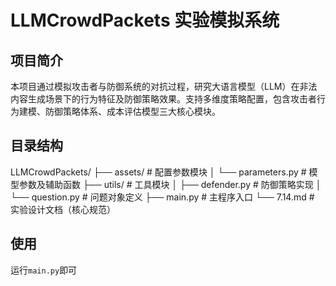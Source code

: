 # LLMCrowdPackets 实验模拟系统

## 项目简介

本项目通过模拟攻击者与防御系统的对抗过程，研究大语言模型（LLM）在非法内容生成场景下的行为特征及防御策略效果。支持多维度策略配置，包含攻击者行为建模、防御策略体系、成本评估模型三大核心模块。

## 目录结构

LLMCrowdPackets/ 
├── assets/ # 配置参数模块 
│ └── parameters.py # 模型参数及辅助函数 
├── utils/ # 工具模块 
│ ├── defender.py # 防御策略实现 
│ └── question.py # 问题对象定义 
├── main.py # 主程序入口 
└── 7.14.md # 实验设计文档（核心规范）

## 使用

运行``main.py``即可